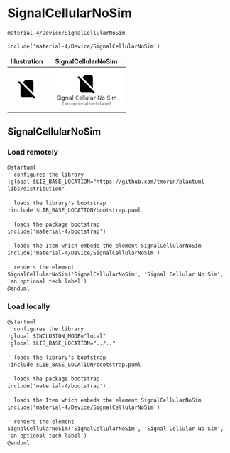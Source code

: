 # SignalCellularNoSim


```text
material-4/Device/SignalCellularNoSim
```

```text
include('material-4/Device/SignalCellularNoSim')
```



| Illustration | SignalCellularNoSim |
| :---: | :---: |
| ![illustration for Illustration](../../material-4/Device/SignalCellularNoSim.png) | ![illustration for SignalCellularNoSim](../../material-4/Device/SignalCellularNoSim.Local.png) |




## SignalCellularNoSim

### Load remotely
```plantuml
@startuml
' configures the library
!global $LIB_BASE_LOCATION="https://github.com/tmorin/plantuml-libs/distribution"

' loads the library's bootstrap
!include $LIB_BASE_LOCATION/bootstrap.puml

' loads the package bootstrap
include('material-4/bootstrap')

' loads the Item which embeds the element SignalCellularNoSim
include('material-4/Device/SignalCellularNoSim')

' renders the element
SignalCellularNoSim('SignalCellularNoSim', 'Signal Cellular No Sim', 'an optional tech label')
@enduml
```

### Load locally
```plantuml
@startuml
' configures the library
!global $INCLUSION_MODE="local"
!global $LIB_BASE_LOCATION="../.."

' loads the library's bootstrap
!include $LIB_BASE_LOCATION/bootstrap.puml

' loads the package bootstrap
include('material-4/bootstrap')

' loads the Item which embeds the element SignalCellularNoSim
include('material-4/Device/SignalCellularNoSim')

' renders the element
SignalCellularNoSim('SignalCellularNoSim', 'Signal Cellular No Sim', 'an optional tech label')
@enduml
```

